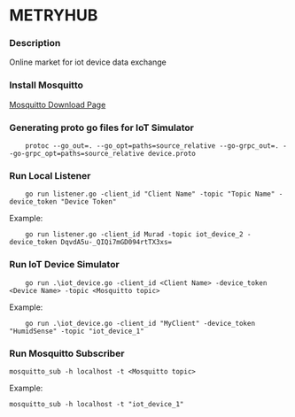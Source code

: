 # METRYHUB

### Description
Online market for iot device data exchange

### Install Mosquitto

[Mosquitto Download Page](https://mosquitto.org/download/)

### Generating proto go files for IoT Simulator

```
    protoc --go_out=. --go_opt=paths=source_relative --go-grpc_out=. --go-grpc_opt=paths=source_relative device.proto
```

### Run Local Listener

```
    go run listener.go -client_id "Client Name" -topic "Topic Name" -device_token "Device Token"
```

Example:

```
    go run listener.go -client_id Murad -topic iot_device_2 -device_token DqvdA5u-_QIQi7mGD094rtTX3xs=
```

### Run IoT Device Simulator

```
    go run .\iot_device.go -client_id <Client Name> -device_token <Device Name> -topic <Mosquitto topic>
```

Example:

```
    go run .\iot_device.go -client_id "MyClient" -device_token "HumidSense" -topic "iot_device_1"
```

### Run Mosquitto Subscriber

```
mosquitto_sub -h localhost -t <Mosquitto topic>
```

Example:

```
mosquitto_sub -h localhost -t "iot_device_1"
```